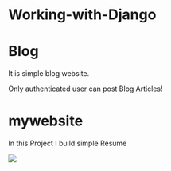 # Working-with-Django

# Blog 

It is simple blog website.

Only authenticated user can post Blog Articles!

# mywebsite

In this Project I build simple Resume

![](image/Screenshot%20(984).png)

